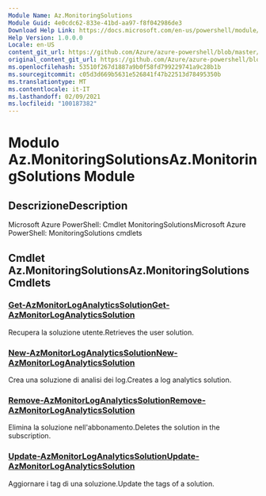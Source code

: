 ```yaml
---
Module Name: Az.MonitoringSolutions
Module Guid: 4e0cdc62-833e-41bd-aa97-f8f042986de3
Download Help Link: https://docs.microsoft.com/en-us/powershell/module/az.monitoringsolutions
Help Version: 1.0.0.0
Locale: en-US
content_git_url: https://github.com/Azure/azure-powershell/blob/master/src/MonitoringSolutions/help/Az.MonitoringSolutions.md
original_content_git_url: https://github.com/Azure/azure-powershell/blob/master/src/MonitoringSolutions/help/Az.MonitoringSolutions.md
ms.openlocfilehash: 53510f267d1887a9b0f58fd799229741a9c28b1b
ms.sourcegitcommit: c05d3d669b5631e526841f47b22513d78495350b
ms.translationtype: MT
ms.contentlocale: it-IT
ms.lasthandoff: 02/09/2021
ms.locfileid: "100187382"
---
```

# <span data-ttu-id="14a08-101">Modulo Az.MonitoringSolutions</span><span class="sxs-lookup"><span data-stu-id="14a08-101">Az.MonitoringSolutions Module</span></span>
## <span data-ttu-id="14a08-102">Descrizione</span><span class="sxs-lookup"><span data-stu-id="14a08-102">Description</span></span>
<span data-ttu-id="14a08-103">Microsoft Azure PowerShell: Cmdlet MonitoringSolutions</span><span class="sxs-lookup"><span data-stu-id="14a08-103">Microsoft Azure PowerShell: MonitoringSolutions cmdlets</span></span>

## <span data-ttu-id="14a08-104">Cmdlet Az.MonitoringSolutions</span><span class="sxs-lookup"><span data-stu-id="14a08-104">Az.MonitoringSolutions Cmdlets</span></span>
### [<span data-ttu-id="14a08-105">Get-AzMonitorLogAnalyticsSolution</span><span class="sxs-lookup"><span data-stu-id="14a08-105">Get-AzMonitorLogAnalyticsSolution</span></span>](Get-AzMonitorLogAnalyticsSolution.md)
<span data-ttu-id="14a08-106">Recupera la soluzione utente.</span><span class="sxs-lookup"><span data-stu-id="14a08-106">Retrieves the user solution.</span></span>

### [<span data-ttu-id="14a08-107">New-AzMonitorLogAnalyticsSolution</span><span class="sxs-lookup"><span data-stu-id="14a08-107">New-AzMonitorLogAnalyticsSolution</span></span>](New-AzMonitorLogAnalyticsSolution.md)
<span data-ttu-id="14a08-108">Crea una soluzione di analisi dei log.</span><span class="sxs-lookup"><span data-stu-id="14a08-108">Creates a log analytics solution.</span></span>

### [<span data-ttu-id="14a08-109">Remove-AzMonitorLogAnalyticsSolution</span><span class="sxs-lookup"><span data-stu-id="14a08-109">Remove-AzMonitorLogAnalyticsSolution</span></span>](Remove-AzMonitorLogAnalyticsSolution.md)
<span data-ttu-id="14a08-110">Elimina la soluzione nell'abbonamento.</span><span class="sxs-lookup"><span data-stu-id="14a08-110">Deletes the solution in the subscription.</span></span>

### [<span data-ttu-id="14a08-111">Update-AzMonitorLogAnalyticsSolution</span><span class="sxs-lookup"><span data-stu-id="14a08-111">Update-AzMonitorLogAnalyticsSolution</span></span>](Update-AzMonitorLogAnalyticsSolution.md)
<span data-ttu-id="14a08-112">Aggiornare i tag di una soluzione.</span><span class="sxs-lookup"><span data-stu-id="14a08-112">Update the tags of a solution.</span></span>

